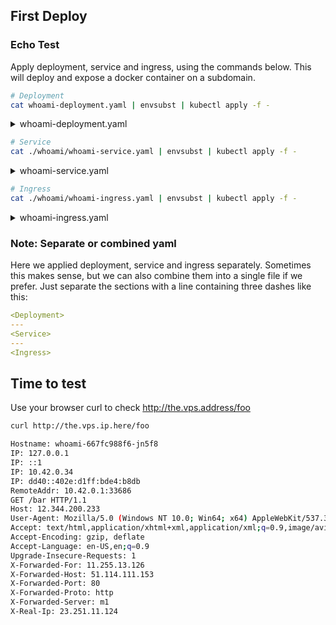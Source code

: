 ## First Deploy

### Echo Test

Apply deployment, service and ingress, using the commands below. This will deploy and expose a docker container on a subdomain.

```bash
# Deployment
cat whoami-deployment.yaml | envsubst | kubectl apply -f -
```

<details>
<summary>whoami-deployment.yaml</summary>
```
--8<-- "./manifests/whoami/whoami-deployment.yaml"
```
</details>

```bash
# Service
cat ./whoami/whoami-service.yaml | envsubst | kubectl apply -f -
```

<details>
<summary>whoami-service.yaml</summary>
```
--8<-- "./manifests/whoami/whoami-service.yaml"
```
</details>

```bash
# Ingress
cat ./whoami/whoami-ingress.yaml | envsubst | kubectl apply -f -
```

<details>
<summary>whoami-ingress.yaml</summary>
```
--8<-- "./manifests/whoami/whoami-ingress.yaml"
```
</details>

### Note: Separate or combined yaml

Here we applied deployment, service and ingress separately. Sometimes this makes sense, but we can also combine them into a single file if we prefer. Just separate the sections with a line containing three dashes like this:

```yaml
<Deployment>
---
<Service>
---
<Ingress>
```

## Time to test

Use your browser curl to check <a href="https://the.vps.address/foo" target="_blank">http://the.vps.address/foo</a>

```bash
curl http://the.vps.ip.here/foo
```

```bash
Hostname: whoami-667fc988f6-jn5f8
IP: 127.0.0.1
IP: ::1
IP: 10.42.0.34
IP: dd40::402e:d1ff:bde4:b8db
RemoteAddr: 10.42.0.1:33686
GET /bar HTTP/1.1
Host: 12.344.200.233
User-Agent: Mozilla/5.0 (Windows NT 10.0; Win64; x64) AppleWebKit/537.36 (KHTML, like Gecko) Chrome/97.0.4692.99 Safari/537.36
Accept: text/html,application/xhtml+xml,application/xml;q=0.9,image/avif,image/webp,image/apng,*/*;q=0.8,application/signed-exchange;v=b3;q=0.9
Accept-Encoding: gzip, deflate
Accept-Language: en-US,en;q=0.9
Upgrade-Insecure-Requests: 1
X-Forwarded-For: 11.255.13.126
X-Forwarded-Host: 51.114.111.153
X-Forwarded-Port: 80
X-Forwarded-Proto: http
X-Forwarded-Server: m1
X-Real-Ip: 23.251.11.124
```
